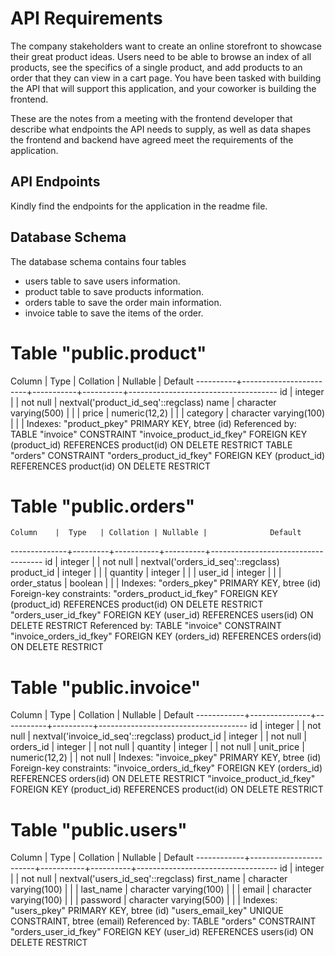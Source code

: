 # API Requirements
The company stakeholders want to create an online storefront to showcase their great product ideas. Users need to be able to browse an index of all products, see the specifics of a single product, and add products to an order that they can view in a cart page. You have been tasked with building the API that will support this application, and your coworker is building the frontend.

These are the notes from a meeting with the frontend developer that describe what endpoints the API needs to supply, as well as data shapes the frontend and backend have agreed meet the requirements of the application. 

## API Endpoints
Kindly find the endpoints for the application in the readme file.

## Database Schema
The database schema contains four tables 
- users table to save users information.
- product table to save products information.
- orders table to save the order main information.
- invoice table to save the items of the order.


#                                     Table "public.product"
  Column  |          Type          | Collation | Nullable |               Default
----------+------------------------+-----------+----------+-------------------------------------
 id       | integer                |           | not null | nextval('product_id_seq'::regclass)
 name     | character varying(500) |           |          |
 price    | numeric(12,2)          |           |          |
 category | character varying(100) |           |          |
Indexes:
    "product_pkey" PRIMARY KEY, btree (id)
Referenced by:
    TABLE "invoice" CONSTRAINT "invoice_product_id_fkey" FOREIGN KEY (product_id) REFERENCES product(id) ON DELETE RESTRICT
    TABLE "orders" CONSTRAINT "orders_product_id_fkey" FOREIGN KEY (product_id) REFERENCES product(id) ON DELETE RESTRICT


#                               Table "public.orders"
    Column    |  Type   | Collation | Nullable |              Default
--------------+---------+-----------+----------+------------------------------------
 id           | integer |           | not null | nextval('orders_id_seq'::regclass)
 product_id   | integer |           |          |
 quantity     | integer |           |          |
 user_id      | integer |           |          |
 order_status | boolean |           |          |
Indexes:
    "orders_pkey" PRIMARY KEY, btree (id)
Foreign-key constraints:
    "orders_product_id_fkey" FOREIGN KEY (product_id) REFERENCES product(id) ON DELETE RESTRICT
    "orders_user_id_fkey" FOREIGN KEY (user_id) REFERENCES users(id) ON DELETE RESTRICT
Referenced by:
    TABLE "invoice" CONSTRAINT "invoice_orders_id_fkey" FOREIGN KEY (orders_id) REFERENCES orders(id) ON DELETE RESTRICT


#                                 Table "public.invoice"
   Column   |     Type      | Collation | Nullable |               Default
------------+---------------+-----------+----------+-------------------------------------
 id         | integer       |           | not null | nextval('invoice_id_seq'::regclass)
 product_id | integer       |           | not null |
 orders_id  | integer       |           | not null |
 quantity   | integer       |           | not null |
 unit_price | numeric(12,2) |           | not null |
Indexes:
    "invoice_pkey" PRIMARY KEY, btree (id)
Foreign-key constraints:
    "invoice_orders_id_fkey" FOREIGN KEY (orders_id) REFERENCES orders(id) ON DELETE RESTRICT
    "invoice_product_id_fkey" FOREIGN KEY (product_id) REFERENCES product(id) ON DELETE RESTRICT


#                                      Table "public.users"
   Column   |          Type          | Collation | Nullable |              Default
------------+------------------------+-----------+----------+-----------------------------------
 id         | integer                |           | not null | nextval('users_id_seq'::regclass)
 first_name | character varying(100) |           |          |
 last_name  | character varying(100) |           |          |
 email      | character varying(100) |           |          |
 password   | character varying(500) |           |          |
Indexes:
    "users_pkey" PRIMARY KEY, btree (id)
    "users_email_key" UNIQUE CONSTRAINT, btree (email)
Referenced by:
    TABLE "orders" CONSTRAINT "orders_user_id_fkey" FOREIGN KEY (user_id) REFERENCES users(id) ON DELETE RESTRICT

